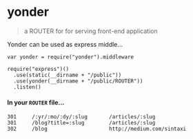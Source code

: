 
# yonder

> a ROUTER for for serving front-end application

Yonder can be used as express middle...

    var yonder = require("yonder").middleware

    require("express")()
      .use(static(__dirname + "/public"))
      .use(yonder(__dirname + "/public/ROUTER"))
      .listen()


#### In your `ROUTER` file...

    301     /:yr/:mo/:dy/:slug       /articles/:slug
    301     /blog?title=:slug        /articles/:slug
    302     /blog                    http://medium.com/sintaxi



